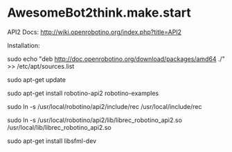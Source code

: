 # AwesomeBot2think.make.start

API2 Docs: http://wiki.openrobotino.org/index.php?title=API2

Installation: 


sudo echo "deb http://doc.openrobotino.org/download/packages/amd64 ./" >> /etc/apt/sources.list

sudo apt-get update

sudo apt-get install robotino-api2 robotino-examples


sudo ln -s /usr/local/robotino/api2/include/rec /usr/local/include/rec

sudo ln -s /usr/local/robotino/api2/lib/librec_robotino_api2.so /usr/local/lib/librec_robotino_api2.so


sudo apt-get install libsfml-dev
